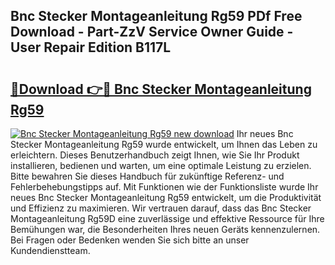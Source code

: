 ## Bnc Stecker Montageanleitung Rg59 PDf Free Download - Part-ZzV Service Owner Guide - User Repair Edition B117L

# <h2><a href="http://df7lgab.blite.top/?on=Bnc+Stecker+Montageanleitung+Rg59">🔗Download 👉🔴 Bnc Stecker Montageanleitung Rg59</a></h2>

[![Bnc Stecker Montageanleitung Rg59 new download](https://i.imgur.com/lujVjoI.png)](http://df7lgab.blite.top/?on=Bnc+Stecker+Montageanleitung+Rg59)
Ihr neues Bnc Stecker Montageanleitung Rg59 wurde entwickelt, um Ihnen das Leben zu erleichtern. Dieses Benutzerhandbuch zeigt Ihnen, wie Sie Ihr Produkt installieren, bedienen und warten, um eine optimale Leistung zu erzielen. Bitte bewahren Sie dieses Handbuch für zukünftige Referenz- und Fehlerbehebungstipps auf. Mit Funktionen wie der Funktionsliste wurde Ihr neues Bnc Stecker Montageanleitung Rg59 entwickelt, um die Produktivität und Effizienz zu maximieren. Wir vertrauen darauf, dass das Bnc Stecker Montageanleitung Rg59D eine zuverlässige und effektive Ressource für Ihre Bemühungen war, die Besonderheiten Ihres neuen Geräts kennenzulernen. Bei Fragen oder Bedenken wenden Sie sich bitte an unser Kundendienstteam.
